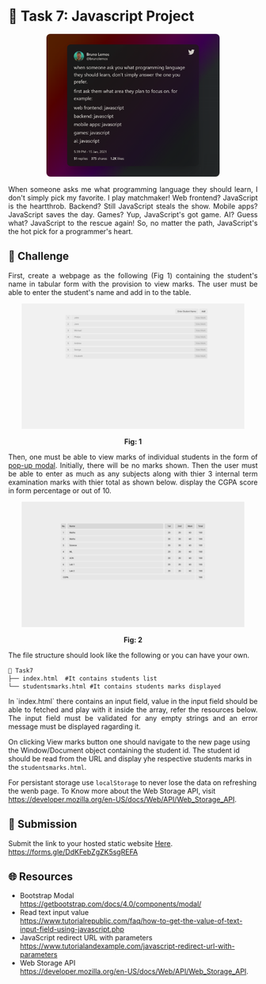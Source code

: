 # **:star2: Task 7: Javascript Project**

<p align="center">
    <img style="border-radius:8px;border:none;" width="350px" src="../screenshots/Tweet%20by%20Bruno%20Lemos.png" />
</p>

<p align="justify">
When someone asks me what programming language they should learn, I don't simply pick my favorite. I play matchmaker! Web frontend? JavaScript is the heartthrob. Backend? Still JavaScript steals the show. Mobile apps? JavaScript saves the day. Games? Yup, JavaScript's got game. AI? Guess what? JavaScript to the rescue again! So, no matter the path, JavaScript's the hot pick for a programmer's heart.
</p>

## **:pushpin: Challenge**  

<p align="justify">
First, create a webpage as the following (Fig 1) containing the student's name in tabular form with the provision to view marks. The user must be able to enter the student's name and add in to the table.  
</p>

<p align="center">
    <img src="./images/1.students-list.png" width="450px"/>
</p>
<p align="center" style="font-weight:bold;">Fig: 1</p>
        
<p align="justify">
    Then, one must be able to view marks of individual students in the form of <a href="https://getbootstrap.com/docs/4.0/components/modal/">pop-up modal</a>. Initially, there will be no marks shown. Then the user must be able to enter as much as any subjects along with thier 3 internal term examination marks with thier total as shown below. display the CGPA score in form percentage or out of 10. 
</p>

<p align="center">
    <img src="./images/2.marks-list.png" width="450px"/>
</p>
<p align="center" style="font-weight:bold;">Fig: 2</p>
    
<p align="justify">
    The file structure should look like the following or you can have your own. 
</p>       

    📂 Task7
    ├── index.html  #It contains students list
    └── studentsmarks.html #It contains students marks displayed

<p align="justify">
In `index.html` there contains an input field, value in the input field should be able to fetched and play with it inside the array, refer the resources below. The input field must be validated for any empty strings and an error message must be displayed ragarding it. 

On clicking View marks button one should navigate to the new page using the Window/Document object containing the student id. The student id should be read from the URL and display yhe respective students marks in the `studentsmarks.html`.

For persistant storage use `localStorage` to never lose the data on refreshing the wenb page. To Know more about the Web Storage API, visit https://developer.mozilla.org/en-US/docs/Web/API/Web_Storage_API. 
</p>       

    


## **📂 Submission**
Submit the link to your hosted static website [Here](https://forms.gle/DdKFebZgZK5sgREFA).</br>
https://forms.gle/DdKFebZgZK5sgREFA


## **🌐 Resources**
- Bootstrap Modal<br />https://getbootstrap.com/docs/4.0/components/modal/
- Read text input value<br />https://www.tutorialrepublic.com/faq/how-to-get-the-value-of-text-input-field-using-javascript.php
- JavaScript redirect URL with parameters<br />https://www.tutorialandexample.com/javascript-redirect-url-with-parameters
- Web Storage API<br />https://developer.mozilla.org/en-US/docs/Web/API/Web_Storage_API.

